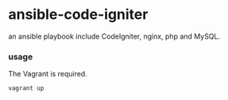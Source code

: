 # ansible-code-igniter
an ansible playbook include CodeIgniter, nginx, php and MySQL.

### usage
The Vagrant is required.
```
vagrant up
```
